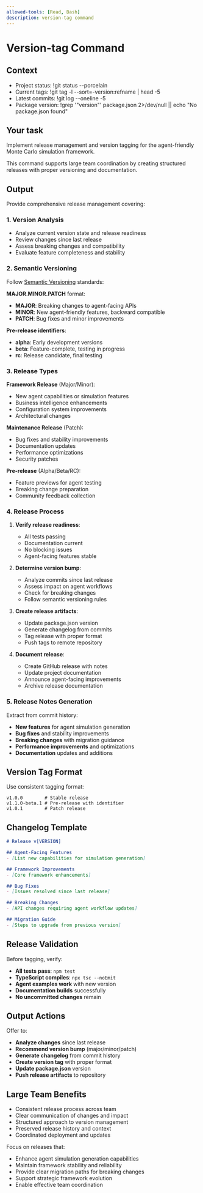 ```yaml
---
allowed-tools: [Read, Bash]
description: version-tag command
---
```


# Version-tag Command

## Context
- Project status: !git status --porcelain
- Current tags: !git tag -l --sort=-version:refname | head -5
- Latest commits: !git log --oneline -5
- Package version: !grep '"version"' package.json 2>/dev/null || echo "No package.json found"

## Your task
Implement release management and version tagging for the agent-friendly Monte Carlo simulation framework.

This command supports large team coordination by creating structured releases with proper versioning and documentation.

## Output
Provide comprehensive release management covering:

### 1. **Version Analysis**
- Analyze current version state and release readiness
- Review changes since last release
- Assess breaking changes and compatibility
- Evaluate feature completeness and stability

### 2. **Semantic Versioning**
Follow [Semantic Versioning](https://semver.org/) standards:

**MAJOR.MINOR.PATCH** format:
- **MAJOR**: Breaking changes to agent-facing APIs
- **MINOR**: New agent-friendly features, backward compatible
- **PATCH**: Bug fixes and minor improvements

**Pre-release identifiers**:
- **alpha**: Early development versions
- **beta**: Feature-complete, testing in progress  
- **rc**: Release candidate, final testing

### 3. **Release Types**

**Framework Release** (Major/Minor):
- New agent capabilities or simulation features
- Business intelligence enhancements
- Configuration system improvements
- Architectural changes

**Maintenance Release** (Patch):
- Bug fixes and stability improvements
- Documentation updates
- Performance optimizations
- Security patches

**Pre-release** (Alpha/Beta/RC):
- Feature previews for agent testing
- Breaking change preparation
- Community feedback collection

### 4. **Release Process**
1. **Verify release readiness**:
   - All tests passing
   - Documentation current
   - No blocking issues
   - Agent-facing features stable

2. **Determine version bump**:
   - Analyze commits since last release
   - Assess impact on agent workflows
   - Check for breaking changes
   - Follow semantic versioning rules

3. **Create release artifacts**:
   - Update package.json version
   - Generate changelog from commits
   - Tag release with proper format
   - Push tags to remote repository

4. **Document release**:
   - Create GitHub release with notes
   - Update project documentation
   - Announce agent-facing improvements
   - Archive release documentation

### 5. **Release Notes Generation**
Extract from commit history:
- **New features** for agent simulation generation
- **Bug fixes** and stability improvements
- **Breaking changes** with migration guidance
- **Performance improvements** and optimizations
- **Documentation** updates and additions

## Version Tag Format
Use consistent tagging format:
```
v1.0.0        # Stable release
v1.1.0-beta.1 # Pre-release with identifier
v1.0.1        # Patch release
```

## Changelog Template
```markdown
# Release v[VERSION]

## Agent-Facing Features
- [List new capabilities for simulation generation]

## Framework Improvements  
- [Core framework enhancements]

## Bug Fixes
- [Issues resolved since last release]

## Breaking Changes
- [API changes requiring agent workflow updates]

## Migration Guide
- [Steps to upgrade from previous version]
```

## Release Validation
Before tagging, verify:
- **All tests pass**: `npm test`
- **TypeScript compiles**: `npx tsc --noEmit`
- **Agent examples work** with new version
- **Documentation builds** successfully
- **No uncommitted changes** remain

## Output Actions
Offer to:
- **Analyze changes** since last release
- **Recommend version bump** (major/minor/patch)
- **Generate changelog** from commit history
- **Create version tag** with proper format
- **Update package.json** version
- **Push release artifacts** to repository

## Large Team Benefits
- Consistent release process across team
- Clear communication of changes and impact
- Structured approach to version management
- Preserved release history and context
- Coordinated deployment and updates

Focus on releases that:
- Enhance agent simulation generation capabilities
- Maintain framework stability and reliability
- Provide clear migration paths for breaking changes
- Support strategic framework evolution
- Enable effective team coordination
